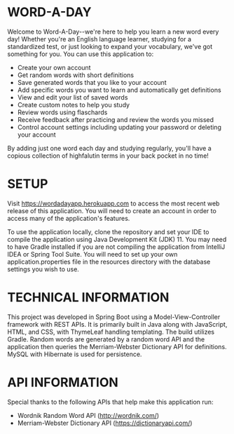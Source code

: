 # WORD-A-DAY

Welcome to Word-A-Day--we're here to help you learn a new word every day! Whether you're an English language learner, studying for a standardized test, or just looking to expand your vocabulary, we've got something for you. You can use this application to:
- Create your own account
- Get random words with short definitions
- Save generated words that you like to your account
- Add specific words you want to learn and automatically get definitions
- View and edit your list of saved words
- Create custom notes to help you study
- Review words using flaschards
- Receive feedback after practicing and review the words you missed
- Control account settings including updating your password or deleting your account

By adding just one word each day and studying regularly, you'll have a copious collection of highfalutin terms in your back pocket in no time!

# SETUP

Visit https://wordadayapp.herokuapp.com to access the most recent web release of this application. You will need to create an account in order to access many of the application's features.

To use the application locally, clone the repository and set your IDE to compile the application using Java Development Kit (JDK) 11. You may need to have Gradle installed if you are not compiling the application from IntelliJ IDEA or Spring Tool Suite. You will need to set up your own application.properties file in the resources directory with the database settings you wish to use.

# TECHNICAL INFORMATION

This project was developed in Spring Boot using a Model-View-Controller framework with REST APIs. It is primarily built in Java along with JavaScript, HTML, and CSS, with ThymeLeaf handling templating. The build utilizes Gradle. Random words are generated by a random word API and the application then queries the Merriam-Webster Dictionary API for definitions. MySQL with Hibernate is used for persistence.

# API INFORMATION

Special thanks to the following APIs that help make this application run:

- Wordnik Random Word API (http://wordnik.com/)
- Merriam-Webster Dictionary API (https://dictionaryapi.com/)
